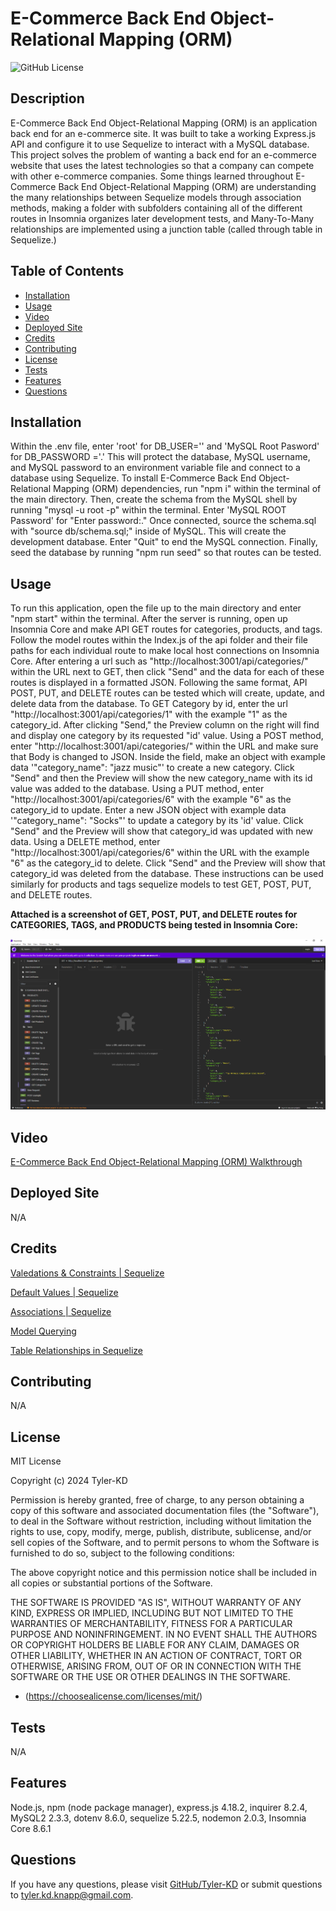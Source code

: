 # E-Commerce Back End Object-Relational Mapping (ORM)

![GitHub License](https://img.shields.io/badge/license-MIT-default.svg)

## Description

E-Commerce Back End Object-Relational Mapping (ORM) is an application back end for an e-commerce site.  It was built to take a working Express.js API and configure it to use Sequelize to interact with a MySQL database.  This project solves the problem of wanting a back end for an e-commerce website that uses the latest technologies so that a company can compete with other e-commerce companies.  Some things learned throughout E-Commerce Back End Object-Relational Mapping (ORM) are understanding the many relationships between Sequelize models through association methods, making a folder with subfolders containing all of the different routes in Insomnia organizes later development tests, and Many-To-Many relationships are implemented using a junction table (called through table in Sequelize.)

## Table of Contents

* [Installation](#installation)
* [Usage](#usage)
* [Video](#video)
* [Deployed Site](#deployed-site)
* [Credits](#credits)
* [Contributing](#contributing)
* [License](#license)
* [Tests](#tests)
* [Features](#features)
* [Questions](#questions)

## Installation

Within the .env file, enter 'root' for DB_USER='' and 'MySQL Root Pasword' for DB_PASSWORD ='.'  This will protect the database, MySQL username, and MySQL password to an environment variable file and connect to a database using Sequelize.  To install E-Commerce Back End Object-Relational Mapping (ORM) dependencies, run "npm i" within the terminal of the main directory.  Then, create the schema from the MySQL shell by running "mysql -u root -p" within the terminal.  Enter 'MySQL ROOT Password' for "Enter password:."  Once connected, source the schema.sql with "source db/schema.sql;" inside of MySQL.  This will create the development database.  Enter "Quit" to end the MySQL connection.  Finally, seed the database by running "npm run seed" so that routes can be tested.

## Usage

To run this application, open the file up to the main directory and enter "npm start" within the terminal.  After the server is running, open up Insomnia Core and make API GET routes for categories, products, and tags.  Follow the model routes within the Index.js of the api folder and their file paths for each individual route to make local host connections on Insomnia Core.  After entering a url such as "http://localhost:3001/api/categories/" within the URL next to GET, then click "Send" and the data for each of these routes is displayed in a formatted JSON.  Following the same format, API POST, PUT, and DELETE routes can be tested which will create, update, and delete data from the database.  To GET Category by id, enter the url "http://localhost:3001/api/categories/1" with the example "1" as the category_id.  After clicking "Send," the Preview column on the right will find and display one category by its requested "id' value.  Using a POST method, enter "http://localhost:3001/api/categories/" within the URL and make sure that Body is changed to JSON.  Inside the field, make an object with example data '"category_name": "jazz music"' to create a new category.  Click "Send" and then the Preview will show the new category_name with its id value was added to the database.  Using a PUT method, enter "http://localhost:3001/api/categories/6" with the example "6" as the category_id to update.  Enter a new JSON object with example data '"category_name": "Socks"' to update a category by its 'id' value.  Click "Send" and the Preview will show that category_id was updated with new data.  Using a DELETE method, enter "http://localhost:3001/api/categories/6" within the URL with the example "6" as the category_id to delete.  Click "Send" and the Preview will show that category_id was deleted from the database.  These instructions can be used similarly for products and tags sequelize models to test GET, POST, PUT, and DELETE routes.

**Attached is a screenshot of GET, POST, PUT, and DELETE routes for CATEGORIES, TAGS, and PRODUCTS being tested in Insomnia Core:**

![Insomnia Core Route Testing](./Assets/images/E-Commerce%20Back%20End%20Insomnia%20Core%20Routes.png)

## Video

[E-Commerce Back End Object-Relational Mapping (ORM) Walkthrough](https://screenrec.com/share/lfHR6eXM8m)

## Deployed Site

N/A

## Credits

[Valedations & Constraints | Sequelize](https://sequelize.org/docs/v6/core-concepts/validations-and-constraints/)

[Default Values | Sequelize](https://sequelize.org/docs/v6/core-concepts/model-basics/#default-values)

[Associations | Sequelize](https://sequelize.org/docs/v6/core-concepts/assocs/)

[Model Querying](https://sequelize.org/docs/v6/core-concepts/model-querying-basics/)

[Table Relationships in Sequelize](https://levelup.gitconnected.com/table-relationships-in-sequelize-2e2533580c2a)

## Contributing

N/A

## License

MIT License

Copyright (c) 2024 Tyler-KD

Permission is hereby granted, free of charge, to any person obtaining a copy
of this software and associated documentation files (the "Software"), to deal
in the Software without restriction, including without limitation the rights
to use, copy, modify, merge, publish, distribute, sublicense, and/or sell
copies of the Software, and to permit persons to whom the Software is
furnished to do so, subject to the following conditions:

The above copyright notice and this permission notice shall be included in all
copies or substantial portions of the Software.

THE SOFTWARE IS PROVIDED "AS IS", WITHOUT WARRANTY OF ANY KIND, EXPRESS OR
IMPLIED, INCLUDING BUT NOT LIMITED TO THE WARRANTIES OF MERCHANTABILITY,
FITNESS FOR A PARTICULAR PURPOSE AND NONINFRINGEMENT. IN NO EVENT SHALL THE
AUTHORS OR COPYRIGHT HOLDERS BE LIABLE FOR ANY CLAIM, DAMAGES OR OTHER
LIABILITY, WHETHER IN AN ACTION OF CONTRACT, TORT OR OTHERWISE, ARISING FROM,
OUT OF OR IN CONNECTION WITH THE SOFTWARE OR THE USE OR OTHER DEALINGS IN THE
SOFTWARE.

* (https://choosealicense.com/licenses/mit/)

## Tests

N/A

## Features

Node.js, npm (node package manager), express.js 4.18.2, inquirer 8.2.4, MySQL2 2.3.3, dotenv 8.6.0, sequelize 5.22.5, nodemon 2.0.3, Insomnia Core 8.6.1

## Questions

If you have any questions, please visit [GitHub/Tyler-KD](https://github.com/Tyler-KD) or submit questions to tyler.kd.knapp@gmail.com.